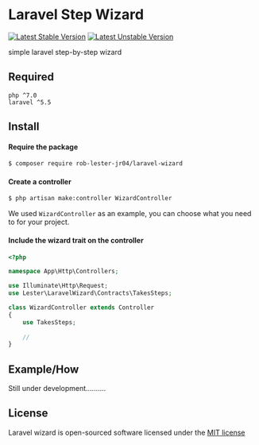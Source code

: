 # Laravel Step Wizard


[![Latest Stable Version](https://poser.pugx.org/rob-lester-jr04/laravel-wizard/v/stable?format=flat-square)](https://packagist.org/packages/rob-lester-jr04/laravel-wizard)
[![Latest Unstable Version](https://poser.pugx.org/rob-lester-jr04/laravel-wizard/v/unstable?format=flat-square)](https://packagist.org/packages/rob-lester-jr04/laravel-wizard)


simple laravel step-by-step wizard

## Required

```
php ^7.0
laravel ^5.5
```

## Install

#### Require the package

```bash
$ composer require rob-lester-jr04/laravel-wizard
```

#### Create a controller

```bash
$ php artisan make:controller WizardController
```

We used `WizardController` as an example, you can choose what you need to for your project.

#### Include the wizard trait on the controller

```php
<?php

namespace App\Http\Controllers;

use Illuminate\Http\Request;
use Lester\LaravelWizard\Contracts\TakesSteps;

class WizardController extends Controller
{
	use TakesSteps;
	
	//
}
```



## Example/How

Still under development..........

## License

Laravel wizard is open-sourced software licensed under the [MIT license](https://opensource.org/licenses/MIT)
